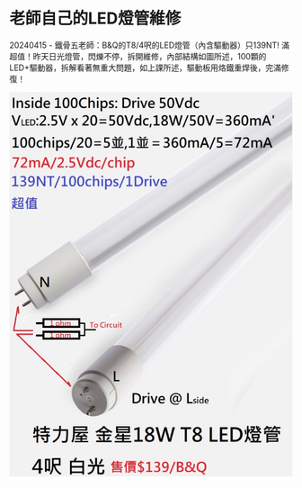 # 老師自己的LED燈管維修

20240415 - 鐵骨五老師：B&Q的T8/4呎的LED燈管（內含驅動器）只139NT! 滿超值！昨天日光燈管，閃爍不停，拆開維修，內部結構如圖所述，100顆的LED+驅動器，拆解看著無重大問題，如上課所述，驅動板用烙鐵重焊後，完滿修復！

![Alt Text](01.jpg)
